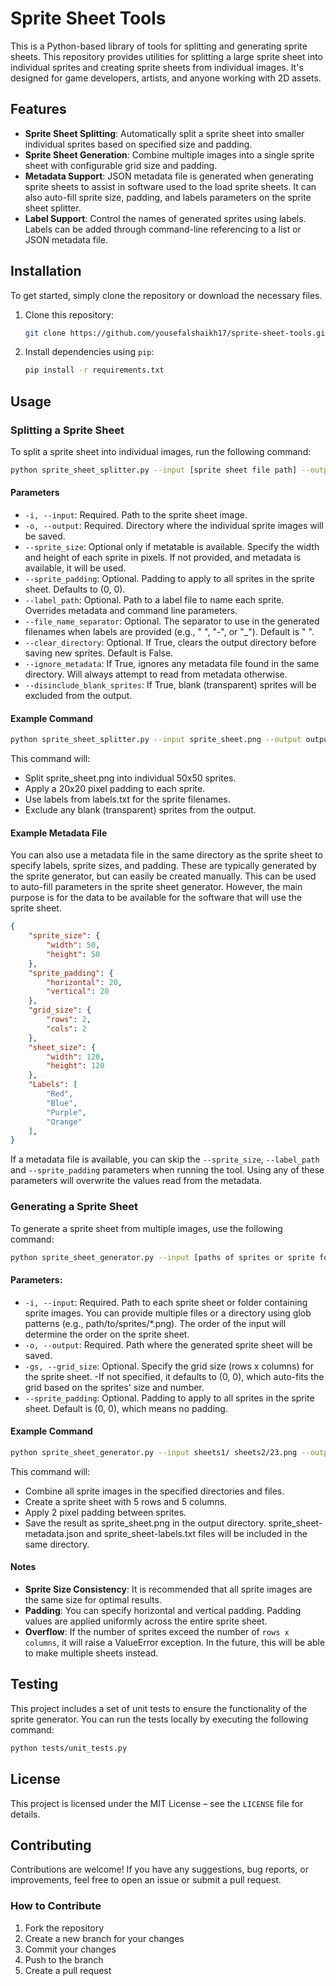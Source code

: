 # Sprite Sheet Tools

This is a Python-based library of tools for splitting and generating sprite sheets. This repository provides utilities for splitting a large sprite sheet into individual sprites and creating sprite sheets from individual images. It's designed for game developers, artists, and anyone working with 2D assets.

## Features

- **Sprite Sheet Splitting**: Automatically split a sprite sheet into smaller individual sprites based on specified size and padding.
- **Sprite Sheet Generation**: Combine multiple images into a single sprite sheet with configurable grid size and padding.
- **Metadata Support**:  JSON metadata file is generated when generating sprite sheets to assist in software used to the load sprite sheets. It can also auto-fill sprite size, padding, and labels parameters on the sprite sheet splitter.
- **Label Support**: Control the names of generated sprites using labels. Labels can be added through command-line referencing to a list or JSON metadata file.

## Installation

To get started, simply clone the repository or download the necessary files.

1. Clone this repository:
   ```bash
   git clone https://github.com/yousefalshaikh17/sprite-sheet-tools.git
   ```
2. Install dependencies using ``pip``:
    ```bash
   pip install -r requirements.txt
   ```


## Usage

### Splitting a Sprite Sheet

To split a sprite sheet into individual images, run the following command:
   ```bash
   python sprite_sheet_splitter.py --input [sprite sheet file path] --output [output folder] --sprite_size ([sprite width], [sprite height])
   ```

   #### Parameters
- `-i, --input`: Required. Path to the sprite sheet image.
- `-o, --output`: Required. Directory where the individual sprite images will be saved.
- `--sprite_size`: Optional only if metatable is available. Specify the width and height of each sprite in pixels. If not provided, and metadata is available, it will be used.
- `--sprite_padding`: Optional. Padding to apply to all sprites in the sprite sheet. Defaults to (0, 0).
- `--label_path`: Optional. Path to a label file to name each sprite. Overrides metadata and command line parameters.
- `--file_name_separator`: Optional. The separator to use in the generated filenames when labels are provided (e.g., " ", "-", or "_"). Default is " ".
- `--clear_directory`: Optional. If True, clears the output directory before saving new sprites. Default is False.
- `--ignore_metadata`: If True, ignores any metadata file found in the same directory. Will always attempt to read from metadata otherwise.
- `--disinclude_blank_sprites`: If True, blank (transparent) sprites will be excluded from the output.

#### Example Command
   ```bash
   python sprite_sheet_splitter.py --input sprite_sheet.png --output output_folder --sprite_size (50,50) --sprite_padding (20,20) --label_path labels.txt --disinclude_blank_sprites --file_name_separator "-"
   ```
This command will:
- Split sprite_sheet.png into individual 50x50 sprites.
- Apply a 20x20 pixel padding to each sprite.
- Use labels from labels.txt for the sprite filenames.
- Exclude any blank (transparent) sprites from the output.

#### Example Metadata File
You can also use a metadata file in the same directory as the sprite sheet to specify labels, sprite sizes, and padding. These are typically generated by the sprite generator, but can easily be created manually. This can be used to auto-fill parameters in the sprite sheet generator. However, the main purpose is for the data to be available for the software that will use the sprite sheet.
```json
{
    "sprite_size": {
        "width": 50,
        "height": 50
    },
    "sprite_padding": {
        "horizontal": 20,
        "vertical": 20
    },
    "grid_size": {
        "rows": 2,
        "cols": 2
    },
    "sheet_size": {
        "width": 120,
        "height": 120
    },
    "Labels": [
        "Red",
        "Blue",
        "Purple",
        "Orange"
    ],
}
```
If a metadata file is available, you can skip the `--sprite_size`, ``--label_path`` and `--sprite_padding` parameters when running the tool. Using any of these parameters will overwrite the values read from the metadata.

### Generating a Sprite Sheet
To generate a sprite sheet from multiple images, use the following command:
   ```bash
   python sprite_sheet_generator.py --input [paths of sprites or sprite folders] --output [output path] --grid_size ([rows], [cols])
   ```

#### Parameters:
- `-i, --input`: Required. Path to each sprite sheet or folder containing sprite images.
You can provide multiple files or a directory using glob patterns (e.g., path/to/sprites/*.png). The order of the input will determine the order on the sprite sheet.
- `-o, --output`: Required. Path where the generated sprite sheet will be saved.
- `-gs, --grid_size`: Optional. Specify the grid size (rows x columns) for the sprite sheet. -If not specified, it defaults to (0, 0), which auto-fits the grid based on the sprites' size and number.
- `--sprite_padding`: Optional. Padding to apply to all sprites in the sprite sheet. Default is (0, 0), which means no padding.

#### Example Command
   ```bash
   python sprite_sheet_generator.py --input sheets1/ sheets2/23.png --output sprite_sheet.png --grid_size (5,5) --sprite_padding (2,2)
   ```
This command will:
- Combine all sprite images in the specified directories and files.
- Create a sprite sheet with 5 rows and 5 columns.
- Apply 2 pixel padding between sprites.
- Save the result as sprite_sheet.png in the output directory. sprite_sheet-metadata.json and sprite_sheet-labels.txt files will be included in the same directory.

#### Notes
- **Sprite Size Consistency**: It is recommended that all sprite images are the same size for optimal results.
- **Padding**: You can specify horizontal and vertical padding. Padding values are applied uniformly across the entire sprite sheet.
- **Overflow**: If the number of sprites exceed the number of `rows x columns`, it will raise a ValueError exception. In the future, this will be able to make multiple sheets instead.

## Testing
This project includes a set of unit tests to ensure the functionality of the sprite generator. You can run the tests locally by executing the following command:
   ```bash
   python tests/unit_tests.py
   ```

## License

This project is licensed under the MIT License – see the `LICENSE` file for details.

## Contributing

Contributions are welcome! If you have any suggestions, bug reports, or improvements, feel free to open an issue or submit a pull request.

### How to Contribute
 1. Fork the repository
 2. Create a new branch for your changes
 3. Commit your changes
 4. Push to the branch
 5. Create a pull request